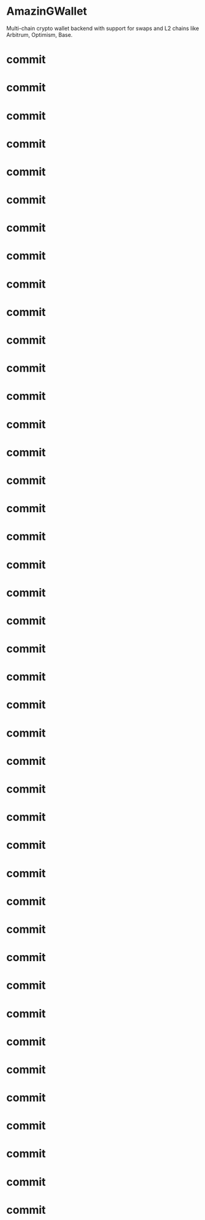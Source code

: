 # AmazinGWallet

Multi-chain crypto wallet backend with support for swaps and L2 chains like Arbitrum, Optimism, Base.
# commit
# commit
# commit
# commit
# commit
# commit
# commit
# commit
# commit
# commit
# commit
# commit
# commit
# commit
# commit
# commit
# commit
# commit
# commit
# commit
# commit
# commit
# commit
# commit
# commit
# commit
# commit
# commit
# commit
# commit
# commit
# commit
# commit
# commit
# commit
# commit
# commit
# commit
# commit
# commit
# commit
# commit
